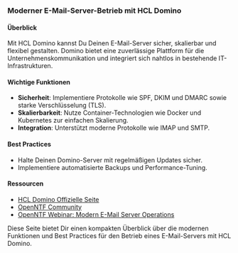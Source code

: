 ### **Moderner E-Mail-Server-Betrieb mit HCL Domino**

#### **Überblick**
Mit HCL Domino kannst Du Deinen E-Mail-Server sicher, skalierbar und flexibel gestalten. Domino bietet eine zuverlässige Plattform für die Unternehmenskommunikation und integriert sich nahtlos in bestehende IT-Infrastrukturen.

#### **Wichtige Funktionen**

- **Sicherheit**: Implementiere Protokolle wie SPF, DKIM und DMARC sowie starke Verschlüsselung (TLS).
- **Skalierbarkeit**: Nutze Container-Technologien wie Docker und Kubernetes zur einfachen Skalierung.
- **Integration**: Unterstützt moderne Protokolle wie IMAP und SMTP.

#### **Best Practices**

- Halte Deinen Domino-Server mit regelmäßigen Updates sicher.
- Implementiere automatisierte Backups und Performance-Tuning.

#### **Ressourcen**
- [HCL Domino Offizielle Seite](https://www.hcltechsw.com/products/domino)
- [OpenNTF Community](https://openntf.org)
- [OpenNTF Webinar: Modern E-Mail Server Operations](https://www.youtube.com/watch?v=J3kwi1FiOkU)

Diese Seite bietet Dir einen kompakten Überblick über die modernen Funktionen und Best Practices für den Betrieb eines E-Mail-Servers mit HCL Domino.